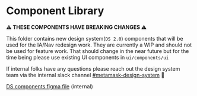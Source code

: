 # Component Library

**⚠️ THESE COMPONENTS HAVE BREAKING CHANGES ⚠️**

This folder contains new design system(`DS 2.0`) components that will be used for the IA/Nav redesign work. They are currently a WIP and should not be used for feature work. That should change in the near future but for the time being please use existing UI components in `ui/components/ui`

If internal folks have any questions please reach out the design system team via the internal slack channel [#metamask-design-system](https://consensys.slack.com/archives/C0354T27M5M) 💁

[DS components figma file](https://www.figma.com/file/HKpPKij9V3TpsyMV1TpV7C/DS-Components?node-id=16%3A6) (internal)
